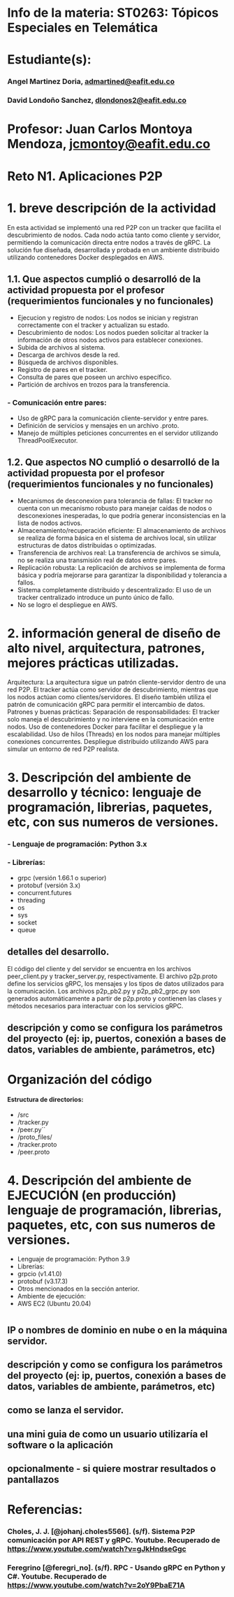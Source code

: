# Info de la materia: ST0263: Tópicos Especiales en Telemática
#
# Estudiante(s):
### Angel Martinez Doria, admartined@eafit.edu.co
### David Londoño Sanchez, dlondonos2@eafit.edu.co

# Profesor: Juan Carlos Montoya Mendoza, jcmontoy@eafit.edu.co

# Reto N1. Aplicaciones P2P
#
# 1. breve descripción de la actividad
En esta actividad se implementó una red P2P con un tracker que facilita el descubrimiento de nodos. Cada nodo actúa tanto como cliente y servidor, permitiendo la comunicación directa entre nodos a través de gRPC. La solución fue diseñada, desarrollada y probada en un ambiente distribuido utilizando contenedores Docker desplegados en AWS.

## 1.1. Que aspectos cumplió o desarrolló de la actividad propuesta por el profesor (requerimientos funcionales y no funcionales)
- Ejecucion y registro de nodos: Los nodos se inician y registran correctamente con el tracker y actualizan su estado.
- Descubrimiento de nodos: Los nodos pueden solicitar al tracker la información de otros nodos activos para establecer conexiones.
- Subida de archivos al sistema.
- Descarga de archivos desde la red.
- Búsqueda de archivos disponibles.
- Registro de pares en el tracker.
- Consulta de pares que poseen un archivo específico.
- Partición de archivos en trozos para la transferencia.
### - Comunicación entre pares:
- Uso de gRPC para la comunicación cliente-servidor y entre pares.
- Definición de servicios y mensajes en un archivo .proto.
- Manejo de múltiples peticiones concurrentes en el servidor utilizando ThreadPoolExecutor.

## 1.2. Que aspectos NO cumplió o desarrolló de la actividad propuesta por el profesor (requerimientos funcionales y no funcionales)
- Mecanismos de desconexion para tolerancia de fallas: El tracker no cuenta con un mecanismo robusto para manejar caídas de nodos o desconexiones inesperadas, lo que podría generar inconsistencias en la lista de nodos activos.
- Almacenamiento/recuperación eficiente: El almacenamiento de archivos se realiza de forma básica en el sistema de archivos local, sin utilizar estructuras de datos distribuidas o optimizadas.
- Transferencia de archivos real: La transferencia de archivos se simula, no se realiza una transmisión real de datos entre pares.
- Replicación robusta: La replicación de archivos se implementa de forma básica y podría mejorarse para garantizar la disponibilidad y tolerancia a fallos.
- Sistema completamente distribuido y descentralizado: El uso de un tracker centralizado introduce un punto único de fallo.
- No se logro el despliegue en AWS. 

# 2. información general de diseño de alto nivel, arquitectura, patrones, mejores prácticas utilizadas.
Arquitectura: La arquitectura sigue un patrón cliente-servidor dentro de una red P2P. El tracker actúa como servidor de descubrimiento, mientras que los nodos actúan como clientes/servidores. El diseño también utiliza el patrón de comunicación gRPC para permitir el intercambio de datos.
Patrones y buenas prácticas:
Separación de responsabilidades: El tracker solo maneja el descubrimiento y no interviene en la comunicación entre nodos.
Uso de contenedores Docker para facilitar el despliegue y la escalabilidad.
Uso de hilos (Threads) en los nodos para manejar múltiples conexiones concurrentes.
Despliegue distribuido utilizando AWS para simular un entorno de red P2P realista.

# 3. Descripción del ambiente de desarrollo y técnico: lenguaje de programación, librerias, paquetes, etc, con sus numeros de versiones.

### - Lenguaje de programación: Python 3.x
### - Librerías:
- grpc (versión 1.66.1 o superior)
- protobuf (versión 3.x)
- concurrent.futures
- threading
- os
- sys
- socket
- queue

## detalles del desarrollo.
El código del cliente y del servidor se encuentra en los archivos peer_client.py y tracker_server.py, respectivamente.
El archivo p2p.proto define los servicios gRPC, los mensajes y los tipos de datos utilizados para la comunicación.
Los archivos p2p_pb2.py y p2p_pb2_grpc.py son generados automáticamente a partir de p2p.proto y contienen las clases y métodos necesarios para interactuar con los servicios gRPC.

## descripción y como se configura los parámetros del proyecto (ej: ip, puertos, conexión a bases de datos, variables de ambiente, parámetros, etc)

# Organización del código
#### Estructura de directorios:
- /src
- /tracker.py
- /peer.py``
- /proto_files/
- /tracker.proto
- /peer.proto

# 4. Descripción del ambiente de EJECUCIÓN (en producción) lenguaje de programación, librerias, paquetes, etc, con sus numeros de versiones.

- Lenguaje de programación: Python 3.9
- Librerías:
- grpcio (v1.41.0)
- protobuf (v3.17.3)
- Otros mencionados en la sección anterior.
- Ambiente de ejecución:
- AWS EC2 (Ubuntu 20.04)
#

## IP o nombres de dominio en nube o en la máquina servidor.

## descripción y como se configura los parámetros del proyecto (ej: ip, puertos, conexión a bases de datos, variables de ambiente, parámetros, etc)

## como se lanza el servidor.

## una mini guia de como un usuario utilizaría el software o la aplicación

## opcionalmente - si quiere mostrar resultados o pantallazos 

# Referencias:
### Choles, J. J. [@johanj.choles5566]. (s/f). Sistema P2P comunicación por API REST y gRPC. Youtube. Recuperado de https://www.youtube.com/watch?v=gJkHndseGgc
### Feregrino [@feregri_no]. (s/f). RPC - Usando gRPC en Python y C#. Youtube. Recuperado de https://www.youtube.com/watch?v=2oY9PbaE71A
